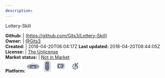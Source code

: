 ```yaml
---
description: 
---
```

Lottery-Skill



**Github:** | (https://github.com/Gits3/Lottery-Skill)  
**Owner:** | [@Gits3](https://github.com/Gits3)  
**Created:** | 2018-04-20T06:04:17Z  **Last updated:** 2018-04-20T08:44:05Z  
**License:** | [The Unlicense](https://api.github.com/licenses/unlicense)  
**Market status:** | [Not in Market](https://market.mycroft.ai/skill/)  
**Platform:**   ![](.gitbook/assets/mark-1-icon.png)  ![](.gitbook/assets/mark-2-icon.png)  ![](.gitbook/assets/picroft-icon.png)  ![](.gitbook/assets/kde.png)   
